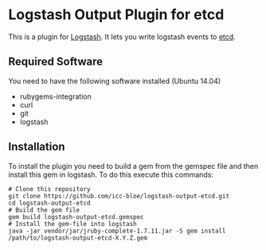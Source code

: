 # Logstash Output Plugin for etcd

This is a plugin for [Logstash](https://github.com/elasticsearch/logstash).
It lets you write logstash events to [etcd](https://github.com/coreos/etcd).

## Required Software
You need to have the following software installed (Ubuntu 14.04)
- rubygems-integration
- curl
- git
- logstash

## Installation
To install the plugin you need to build a gem from the gemspec file and then install this gem in logstash.
To do this execute this commands:
```
# Clone this repository
git clone https://github.com/icc-bloe/logstash-output-etcd.git
cd logstash-output-etcd
# Build the gem file
gem build logstash-output-etcd.gemspec
# Install the gem-file into logstash
java -jar vendor/jar/jruby-complete-1.7.11.jar -S gem install /path/to/logstash-output-etcd-X.Y.Z.gem
```
